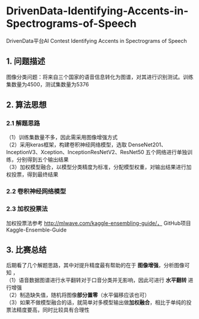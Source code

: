 # DrivenData-Identifying-Accents-in-Spectrograms-of-Speech
DrivenData平台AI Contest  Identifying Accents in Spectrograms of Speech 

## 1. 问题描述
图像分类问题：将来自三个国家的语音信息转化为图谱，对其进行识别测试。训练集数量为4500，测试集数量为5376
## 2. 算法思想
### 2.1 解题思路
（1）训练集数量不多，因此需采用图像增强方式        
（2）采用keras框架，构建卷积神经网络模型，选取 DenseNet201、InceptionV3、Xception、InceptionResNetV2、ResNet50 五个网络进行单独训练，分别得到五个输出结果        
（3）加权模型融合，以模型分类精度为标准，分配模型权重，对输出结果进行加权投票，得到最终结果 
### 2.2 卷积神经网络模型
### 2.3 加权投票法
加权投票法参考 http://mlwave.com/kaggle-ensembling-guide/， GitHub项目 Kaggle-Ensemble-Guide
## 3. 比赛总结
后期看了几个解题思路，其中对提升精度最有帮助的在于 **图像增强**，分析图像可知 ，         
（1）语音数据图谱进行水平翻转对于口音分类并无影响，因此可进行 **水平翻转** 进行增强       
（2）制造缺失值，随机将图像**部分置零**（水平偏移应该也可）         
（3）如果不做模型融合的话，就简单对多模型输出做**加权融合**，相比于单纯的投票法精度要高，同时比较具有合理性     
